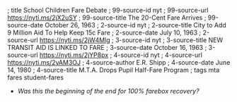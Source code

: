 ; title School Children Fare Debate
; 99-source-id nyt
; 99-source-url https://nyti.ms/2jX2uSY
; 99-source-title The 20-Cent Fare Arrives
; 99-source-date October 26, 1963
; 2-source-id nyt
; 2-source-title City to Add 9 Million Aid To Help Keep 15c Fare
; 2-source-date July 10, 1963
; 2-source-url https://nyti.ms/2jW4Mlg
; 3-source-id nyt
; 3-source-title NEW TRANSIT AID IS LINKED TO FARE
; 3-source-date October 16, 1963
; 3-source-url https://nyti.ms/2jYP8px
; 4-source-id nyt
; 4-source-url https://nyti.ms/2yAM3OJ
; 4-source-author E.R. Shipp
; 4-source-date June 14, 1980
; 4-source-title M.T.A. Drops Pupil Half-Fare Program
; tags mta fares student-fares

- *Was this the beginning of the end for 100% farebox recovery?*
